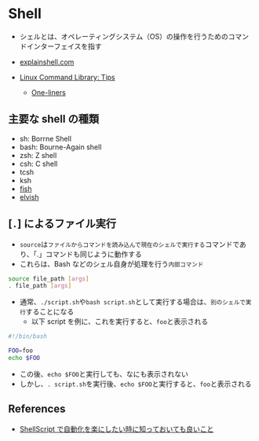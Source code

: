 # Shell

- シェルとは、オペレーティングシステム（OS）の操作を行うためのコマンドインターフェイスを指す

- [explainshell.com](https://explainshell.com/)
- [Linux Command Library: Tips](https://linuxcommandlibrary.com/tips)
  - [One-liners](https://linuxcommandlibrary.com/basic/oneliners)

## 主要な shell の種類

- sh: Borrne Shell
- bash: Bourne-Again shell
- zsh: Z shell
- csh: C shell
- tcsh
- ksh
- [fish](https://github.com/fish-shell/fish-shell)
- [elvish](https://github.com/elves/elvish)

## [`.`] によるファイル実行

- `source`は`ファイルからコマンドを読み込んで現在のシェルで実行する`コマンドであり、「.」コマンドも同じように動作する
- これらは、Bash などのシェル自身が処理を行う`内部コマンド`

```sh
source file_path [args]
. file_path [args]
```

- 通常、`./script.sh`や`bash script.sh`として実行する場合は、`別のシェルで実行`することになる
  - 以下 script を例に、これを実行すると、`foo`と表示される

```sh
#!/bin/bash

FOO=foo
echo $FOO
```

- この後、`echo $FOO`と実行しても、なにも表示されない
- しかし、`. script.sh`を実行後、`echo $FOO`と実行すると、`foo`と表示される

## References

- [ShellScript で自動化を楽にしたい時に知っておいても良いこと](https://sreake.com/blog/shellscript-good-practices/)
